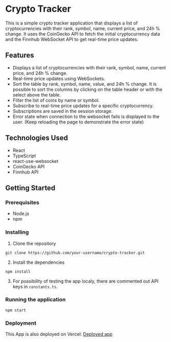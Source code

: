 
# Crypto Tracker

This is a simple crypto tracker application that displays a list of cryptocurrencies with their rank, symbol, name, current price, and 24h % change. It uses the CoinGecko API to fetch the initial cryptocurrency data and the Finnhub WebSocket API to get real-time price updates.

## Features

* Displays a list of cryptocurrencies with their rank, symbol, name, current price, and 24h % change.
* Real-time price updates using WebSockets.
* Sort the table by rank, symbol, name, value, and 24h % change. It is possible to sort the columns by clicking on the table header or with the select above the table.
* Filter the list of coins by name or symbol.
* Subscribe to real-time price updates for a specific cryptocurrency.
* Subscriptions are saved in the session storage.
* Error state when connection to the websocket fails is displayed to the user. (Keep reloading the page to demonstrate the error state)


## Technologies Used

* React
* TypeScript
* react-use-websocket
* CoinGecko API
* Finnhub API

## Getting Started

### Prerequisites

* Node.js
* npm

### Installing

1. Clone the repository
```
git clone https://github.com/your-username/crypto-tracker.git
```
2. Install the dependencies
```
npm install
```
3. For possibility of testing the app localy, there are commented out API keys in `constants.ts`. 

### Running the application

```
npm start
```

### Deployment
This App is also deployed on Vercel:
[Deployed app](https://crypto-tracker-amber-eight.vercel.app/)

